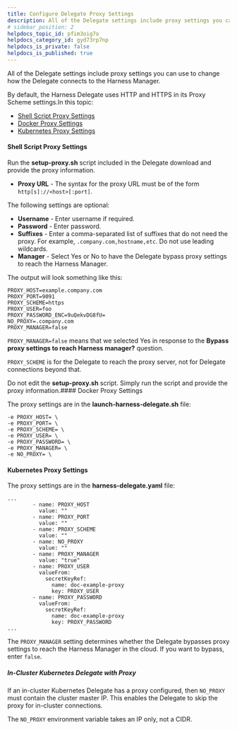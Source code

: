 ```yaml
---
title: Configure Delegate Proxy Settings
description: All of the Delegate settings include proxy settings you can use to change how the Delegate connects to the Harness Manager. By default, the Harness Delegate uses HTTP and HTTPS in its Proxy Scheme se…
# sidebar_position: 2
helpdocs_topic_id: pfim3oig7o
helpdocs_category_id: gyd73rp7np
helpdocs_is_private: false
helpdocs_is_published: true
---
```


All of the Delegate settings include proxy settings you can use to change how the Delegate connects to the Harness Manager.

By default, the Harness Delegate uses HTTP and HTTPS in its Proxy Scheme settings.In this topic:

* [Shell Script Proxy Settings](https://docs.harness.io/article/pfim3oig7o-configure-delegate-proxy-settings#shell_script_proxy_settings)
* [Docker Proxy Settings](https://docs.harness.io/article/pfim3oig7o-configure-delegate-proxy-settings#docker_proxy_settings)
* [Kubernetes Proxy Settings](https://docs.harness.io/article/pfim3oig7o-configure-delegate-proxy-settings#kubernetes_proxy_settings)

#### Shell Script Proxy Settings

Run the **setup-proxy.sh** script included in the Delegate download and provide the proxy information.

* **Proxy URL** - The syntax for the proxy URL must be of the form `http[s]://<host>[:port]`.

The following settings are optional:

* **Username** - Enter username if required.
* **Password** - Enter password.
* **Suffixes** - Enter a comma-separated list of suffixes that do not need the proxy. For example, `.company.com,hostname,etc`. Do not use leading wildcards.
* **Manager** - Select Yes or No to have the Delegate bypass proxy settings to reach the Harness Manager.

The output will look something like this:


```
PROXY_HOST=example.company.com  
PROXY_PORT=9091  
PROXY_SCHEME=https  
PROXY_USER=foo  
PROXY_PASSWORD_ENC=9uQekvDG8fU=  
NO_PROXY=.company.com  
PROXY_MANAGER=false
```
`PROXY_MANAGER=false` means that we selected Yes in response to the **Bypass proxy settings to reach Harness manager?** question.

`PROXY_SCHEME` is for the Delegate to reach the proxy server, not for Delegate connections beyond that.

Do not edit the **setup-proxy.sh** script. Simply run the script and provide the proxy information.#### Docker Proxy Settings

The proxy settings are in the **launch-harness-delegate.sh** file:


```
-e PROXY_HOST= \  
-e PROXY_PORT= \  
-e PROXY_SCHEME= \  
-e PROXY_USER= \  
-e PROXY_PASSWORD= \  
-e PROXY_MANAGER= \  
-e NO_PROXY= \
```
#### Kubernetes Proxy Settings

The proxy settings are in the **harness-delegate.yaml** file:


```
...  
        - name: PROXY_HOST  
          value: ""  
        - name: PROXY_PORT  
          value: ""  
        - name: PROXY_SCHEME  
          value: ""  
        - name: NO_PROXY  
          value: ""  
        - name: PROXY_MANAGER  
          value: "true"  
        - name: PROXY_USER  
          valueFrom:  
            secretKeyRef:  
              name: doc-example-proxy  
              key: PROXY_USER  
        - name: PROXY_PASSWORD  
          valueFrom:  
            secretKeyRef:  
              name: doc-example-proxy  
              key: PROXY_PASSWORD  
...
```
The `PROXY_MANAGER` setting determines whether the Delegate bypasses proxy settings to reach the Harness Manager in the cloud. If you want to bypass, enter `false`.

##### In-Cluster Kubernetes Delegate with Proxy

If an in-cluster Kubernetes Delegate has a proxy configured, then `NO_PROXY` must contain the cluster master IP. This enables the Delegate to skip the proxy for in-cluster connections.

The `NO_PROXY` environment variable takes an IP only, not a CIDR.

